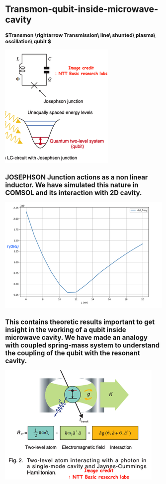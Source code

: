 # Transmon-qubit-inside-microwave-cavity
### $Transmon \rightarrow Transmission\ line\ shunted\ plasma\ oscillation\ qubit $
![alt text](https://github.com/108mk/transmon-qubit-inside-microwave-cavity/blob/c1d67262649348551e78f41779ce686f327a67da/demo_image_transmon/transmon%20qubit.png)
## JOSEPHSON Junction actions as a non linear inductor. We have simulated this nature in COMSOL and its interaction with 2D cavity.
![alt text](https://github.com/108mk/transmon-qubit-inside-microwave-cavity/blob/01832cd4f1f62d98da8c2add63f279caf4778e55/demo_image_transmon/non%20linear%20induction%20.png)
## This contains theoretic results important to get insight in the working of a qubit inside microwave cavity. We have made an analogy with coupled spring-mass system to understand the coupling of the qubit with the resonant cavity.
![alt text](https://github.com/108mk/transmon-qubit-inside-microwave-cavity/blob/01832cd4f1f62d98da8c2add63f279caf4778e55/demo_image_transmon/tansmon%20in%20cavity.png)
